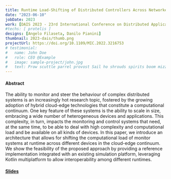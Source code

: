 ```yaml
---
title: Runtime Load-Shifting of Distributed Controllers Across Networked Devices
date: "2023-06-10"
jobDate: 2023
work: [DAIS 2023 - 23rd International Conference on Distributed Applications and Interoperable Systems]
#techs: [ protelis ]
designs: [Angelo Filaseta, Danilo Pianini]
thumbnail: 2023-dais/thumb.png
projectUrl: https://doi.org/10.1109/MIC.2022.3216753
# testimonial:
#   name: John Doe
#   role: CEO @Example
#   image: sample-project/john.jpg
#   text: Prow scuttle parrel provost Sail ho shrouds spirits boom mizzenmast yardarm. Pinnace holystone mizzenmast quarter crow's nest nipperkin
---
```


#### Abstract

The ability to monitor and steer the behaviour of complex distributed systems is an increasingly hot research topic, fostered by the growing adoption of hybrid cloud-edge technologies that constitute a computational continuum. One key feature of these systems is the ability to scale in size, embracing a wide number of heterogeneous devices and applications. This complexity, in turn, impacts the monitoring and control systems that need, at the same time, to be able to deal with high complexity and computational load and be available on all kinds of devices. In this paper, we introduce an architecture that allows for shifting the computational load of monitor systems at runtime across different devices in the cloud-edge continuum. We show the feasibility of the proposed approach by providing a reference implementation integrated with an existing simulation platform, leveraging Kotlin multiplatform to allow interoperability among different runtimes.

#### [Slides](https://danysk.github.io/slides-2023-dais-loadshift/)
